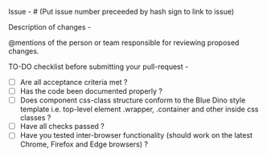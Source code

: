 Issue - # (Put issue number preceeded by hash sign to link to issue)

Description of changes - 

@mentions of the person or team responsible for reviewing proposed changes.

TO-DO checklist before submitting your pull-request - 

- [ ] Are all acceptance criteria met ? 
- [ ] Has the code been documented properly ?
- [ ] Does component css-class structure conform to the Blue Dino style template i.e. top-level element .wrapper, .container and other inside css classes ?
- [ ] Have all checks passed ?
- [ ] Have you tested inter-browser functionality (should work on the latest Chrome, Firefox and Edge browsers) ?

